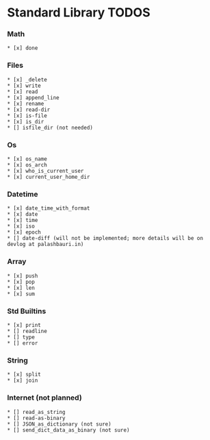 # Standard Library TODOS

### Math 
    * [x] done

### Files 
    * [x] _delete
    * [x] write
    * [x] read
    * [x] append_line
    * [x] rename
    * [x] read-dir
    * [x] is-file
    * [x] is_dir
    * [] isfile_dir (not needed)


### Os
    * [x] os_name
    * [x] os_arch
    * [x] who_is_current_user
    * [x] current_user_home_dir

### Datetime
    * [x] date_time_with_format
    * [x] date
    * [x] time
    * [x] iso
    * [x] epoch
    * [] date-diff (will not be implemented; more details will be on devlog at palashbauri.in)


### Array
    * [x] push
    * [x] pop
    * [x] len
    * [x] sum

### Std Builtins 
    * [x] print
    * [] readline
    * [] type
    * [] error


### String 
    * [x] split 
    * [x] join

### Internet (not planned)
    * [] read_as_string
    * [] read-as-binary
    * [] JSON_as_dictionary (not sure)
    * [] send_dict_data_as_binary (not sure)
